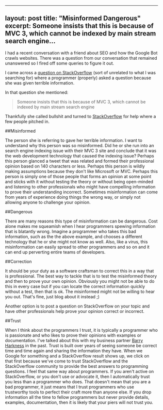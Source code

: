 
---
layout: post
title: "Misinformed Dangerous"
excerpt:
  Someone insists that this is because of MVC 3, which cannot be indexed by main stream search engine...
---

I had a recent conversation with a friend about SEO and how the Google Bot crawls websites. There was a question from our conversation that remained unanswered so I fired off some queries to figure it out. 

I came across a [question on StackOverflow](http://stackoverflow.com/questions/6454734/mvc-site-is-not-crawlable-by-main-stream-search-engines) (sort of unrelated to what I was searching for) where a programmer (properly) asked a question because she was given terrible information.

In that question she mentioned:

>Someone insists that this is because of MVC 3, which cannot be indexed by main stream search engine

Thankfully she called bullshit and turned to [StackOverflow](http://stackoverflow.com/) for help where a few people pitched in.

##Misinformed

The person she is referring to gave her terrible information. I want to understand why this person was so misinformed. Did he or she run into an search engine indexing issue with their MVC 3 site and conclude that it was the web development technology that caused the indexing issue? Perhaps this person glanced a tweet that was related and formed their professional opinion based on 140 characters or less. Perhaps this person is wildly making assumptions because they don't like Microsoft or MVC. Perhaps this person is simply one of those people that forms an opinion at some point and sticks with it without testing the theory or without being open-minded and listening to other professionals who might have compelling information to prove their understanding incorrect. Sometimes misinformation can come from years of experience doing things the wrong way, or simply not allowing anyone to challenge your opinion. 

##Dangerous

There are many reasons this type of misinformation can be dangerous. Cost alone makes me squeamish when I hear programmers spewing information that is blatantly wrong. Imagine a programmer who takes this bad information, such as the the above example, and chooses a different technology that he or she might not know as well. Also, like a virus, this misinformation can easily spread to other programmers and so on and it can end up perverting entire teams of developers.

##Correction

It should be your duty as a software craftsman to correct this in a way that is professional. The best way to tackle that is to test the misinformed theory and then to prove your own opinion. Obviously you might not be able to do this in every case but if you can locate the correct information quickly without a test, then that is ok. The misinformed might not be willing to hear you out. That's fine, just blog about it instead ;)

Another option is to post a question on StackOverflow on your topic and have other professionals help prove your opinion correct or incorrect.

##Trust

When I think about the programmers I trust, it is typically a programmer who is passionate and who likes to prove their opinions with examples or documentation. I've talked about this with my business partner [Barry Harkness](http://twitter.com/#!/azcoastal) in the past. Trust is built over years of seeing someone be correct time and time again and sharing the information they have. When we Google for something and a StackOverflow result shows up, we click on that first because we've come to trust StackOverflow and the StackOverflow community to provide the best answers to programming questions. I feel that same way about programmers. If you aren't active on StackOverflow, or you don't use or advocate it, then I automatically trust you less than a programmer who does. That doesn't mean that you are a bad programmer, it just means that I trust programmers who use trustworthy tools to perfect their craft more than anyone else. If you drop information all the time to fellow programmers  but never provide details, examples, documentation, then it is likely that your piers will not trust you.
